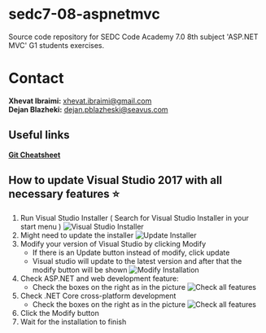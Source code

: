 # sedc7-08-aspnetmvc
Source code repository for SEDC Code Academy 7.0 8th subject 'ASP.NET MVC' G1 students exercises.

# Contact

**Xhevat Ibraimi:** <xhevat.ibraimi@gmail.com> <br/>
**Dejan Blazheki:** <dejan.pblazheski@seavus.com> <br/>

## Useful links
[**Git Cheatsheet**](https://github.github.com/training-kit/downloads/github-git-cheat-sheet.pdf)

## How to update Visual Studio 2017 with all necessary features ⭐
1. Run Visual Studio Installer ( Search for Visual Studio Installer in your start menu )
![Visual Studio Installer](https://github.com/sedc-codecademy/sedc7-08-aspnetmvc/blob/master/g5/img/vs1.PNG?raw=true)
2. Might need to update the installer
![Update Installer](https://github.com/sedc-codecademy/sedc7-08-aspnetmvc/blob/master/g5/img/vs2.jpg?raw=true)
2. Modify your version of Visual Studio by clicking Modify
	* If there is an Update button instead of modify, click update
	* Visual studio will update to the latest version and after that the modify button will be shown
![Modify Installation](https://github.com/sedc-codecademy/sedc7-08-aspnetmvc/blob/master/g5/img/vs3.PNG?raw=true)
3. Check ASP.NET and web development feature:
	* Check the boxes on the right as in the picture
![Check all features](https://github.com/sedc-codecademy/sedc7-08-aspnetmvc/blob/master/g5/img/vs4.PNG?raw=true)
4. Check .NET Core cross-platform development
	* Check the boxes on the right as in the picture
![Check all features](https://github.com/sedc-codecademy/sedc7-08-aspnetmvc/blob/master/g5/img/vs5.PNG?raw=true)	
5. Click the Modify button
6. Wait for the installation to finish
